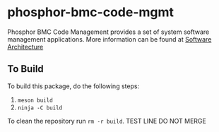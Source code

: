 # phosphor-bmc-code-mgmt

Phosphor BMC Code Management provides a set of system software management
applications. More information can be found at
[Software Architecture](https://github.com/openbmc/phosphor-dbus-interfaces/blob/master/yaml/xyz/openbmc_project/Software/README.md)

## To Build

To build this package, do the following steps:

1. `meson build`
2. `ninja -C build`

To clean the repository run `rm -r build`.
TEST LINE DO NOT MERGE

